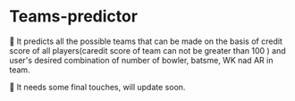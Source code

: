 # Teams-predictor
🔷 It predicts all the possible teams that can be made on the basis of credit score of all players(caredit score of team can not be greater than 100 ) and user's desired combination of number of bowler, batsme, WK nad AR in team.

🔶 It needs some final touches, will update soon.
